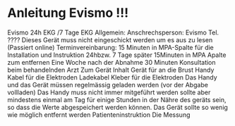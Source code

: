 # Anleitung Evismo !!!

Evismo 24h EKG /7 Tage EKG
Allgemein:
Anschrechsperson: Evismo Tel. ????
Dieses Gerät muss nicht eingeschickt werden um es aus zu lesen (Passiert online)
Terminvereinbarung:
15 Minuten in MPA-Spalte für die Installation und Instruktion
24hbzw. 7 Tage später 15Minuten in MPA Apalte zum entfernen
Eine Woche nach der Abnahme 30 Minuten Konsultation beim behandelnden Arzt
Zum Gerät
Inhalt
Gerät für an die Brust
Handy
Kabel für die Elektroden
Ladekabel
Kleber für die Elektroden
Das Handy und das Gerät müssen regelmässig geladen werden (vor der Abgabe vollladen)
Das Handy muss nicht immer mitgeführt werden sollte aber mindestens einmal am Tag für einige Stunden in der Nähre des geräts sein, so dass die Werte abgespeichert werden können.
Das Gerät sollte so wenig wie möglich entfernt werden
Patienteninstruktion
Die Messung
